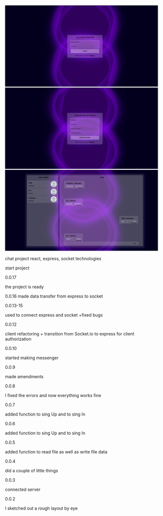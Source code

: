 ![Image Calculator](img-git/imgFirst%20.png)
![Image Calculator](img-git/imgSecond.png)
![Image Calculator](img-git/imgThird.png)


chat project
react, express, socket technologies




start project 

0.0.17

the project is ready

0.0.16
made data transfer from express to socket

0.0.13-15

used to connect express and socket
+fixed bugs

0.0.12

client refactoring + transition from Socket.io to express for client authorization

0.0.10

started making messenger

0.0.9

made amendments

0.0.8

I fixed the errors and now everything works fine
 
 
0.0.7

added function to sing Up and to sing In 

0.0.6

added function to sing Up and to sing In 

0.0.5

added function to read file as well as write file data

0.0.4

did a couple of little things

0.0.3

connected server

0.0.2

I sketched out a rough layout by eye